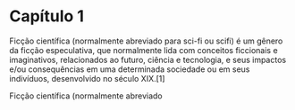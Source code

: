 # Capítulo 1

Ficção científica (normalmente abreviado para sci-fi ou scifi) é um gênero da ficção
especulativa, que normalmente lida com conceitos ficcionais e imaginativos, relacionados ao futuro, ciência e tecnologia, e seus impactos e/ou
consequências em uma determinada sociedade ou em seus indivíduos, desenvolvido no século XIX.[1]

Ficção científica (normalmente abreviado